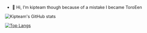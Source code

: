 - 👋 Hi, I’m kipteam though because of a mistake I became ToroEen

![Kipteam's GitHub stats](https://github-readme-stats.vercel.app/api?username=ToroEen&show_icons=true&theme=dark)

[![Top Langs](https://github-readme-stats.vercel.app/api/top-langs/?username=ToroEen&theme=dark)](https://github.com/anuraghazra/github-readme-stats)
<!---
ToroEen/ToroEen is a ✨ special ✨ repository because its `README.md` (this file) appears on your GitHub profile.
You can click the Preview link to take a look at your changes.
--->
